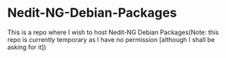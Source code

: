 # Nedit-NG-Debian-Packages
This is a repo where I wish to host Nedit-NG Debian Packages(Note: this repo is currently temporary as I have no permission [although I shall be asking for it])
